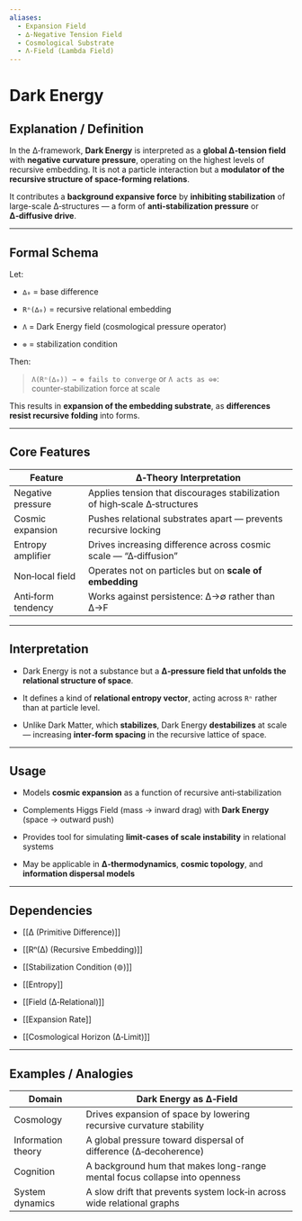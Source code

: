 ```yaml
---
aliases:
  - Expansion Field
  - ∆‑Negative Tension Field
  - Cosmological Substrate
  - Λ‑Field (Lambda Field)
---
```


# Dark Energy

## Explanation / Definition

In the ∆‑framework, **Dark Energy** is interpreted as a **global ∆‑tension field** with **negative curvature pressure**, operating on the highest levels of recursive embedding. It is not a particle interaction but a **modulator of the recursive structure of space‑forming relations**.

It contributes a **background expansive force** by **inhibiting stabilization** of large-scale ∆‑structures — a form of **anti-stabilization pressure** or **∆‑diffusive drive**.

---

## Formal Schema

Let:

- `∆₀` = base difference
    
- `Rⁿ(∆₀)` = recursive relational embedding
    
- `Λ` = Dark Energy field (cosmological pressure operator)
    
- `⊚` = stabilization condition
    

Then:

> `Λ(Rⁿ(∆₀)) → ⊚ fails to converge` or `Λ acts as ⊖⊚`: counter‑stabilization force at scale

This results in **expansion of the embedding substrate**, as **differences resist recursive folding** into forms.

---

## Core Features

|Feature|∆‑Theory Interpretation|
|---|---|
|Negative pressure|Applies tension that discourages stabilization of high‑scale ∆‑structures|
|Cosmic expansion|Pushes relational substrates apart — prevents recursive locking|
|Entropy amplifier|Drives increasing difference across cosmic scale — “∆‑diffusion”|
|Non‑local field|Operates not on particles but on **scale of embedding**|
|Anti‑form tendency|Works against persistence: ∆→∅ rather than ∆→F|

---

## Interpretation

- Dark Energy is not a substance but a **∆‑pressure field that unfolds the relational structure of space**.
    
- It defines a kind of **relational entropy vector**, acting across `Rⁿ` rather than at particle level.
    
- Unlike Dark Matter, which **stabilizes**, Dark Energy **destabilizes** at scale — increasing **inter‑form spacing** in the recursive lattice of space.
    

---

## Usage

- Models **cosmic expansion** as a function of recursive anti‑stabilization
    
- Complements Higgs Field (mass → inward drag) with **Dark Energy** (space → outward push)
    
- Provides tool for simulating **limit-cases of scale instability** in relational systems
    
- May be applicable in **∆‑thermodynamics**, **cosmic topology**, and **information dispersal models**
    

---

## Dependencies

- [[∆ (Primitive Difference)]]
    
- [[Rⁿ(∆) (Recursive Embedding)]]
    
- [[Stabilization Condition (⊚)]]
    
- [[Entropy]]
    
- [[Field (∆‑Relational)]]
    
- [[Expansion Rate]]
    
- [[Cosmological Horizon (∆‑Limit)]]
    

---

## Examples / Analogies

|Domain|Dark Energy as ∆‑Field|
|---|---|
|Cosmology|Drives expansion of space by lowering recursive curvature stability|
|Information theory|A global pressure toward dispersal of difference (∆‑decoherence)|
|Cognition|A background hum that makes long-range mental focus collapse into openness|
|System dynamics|A slow drift that prevents system lock‑in across wide relational graphs|
